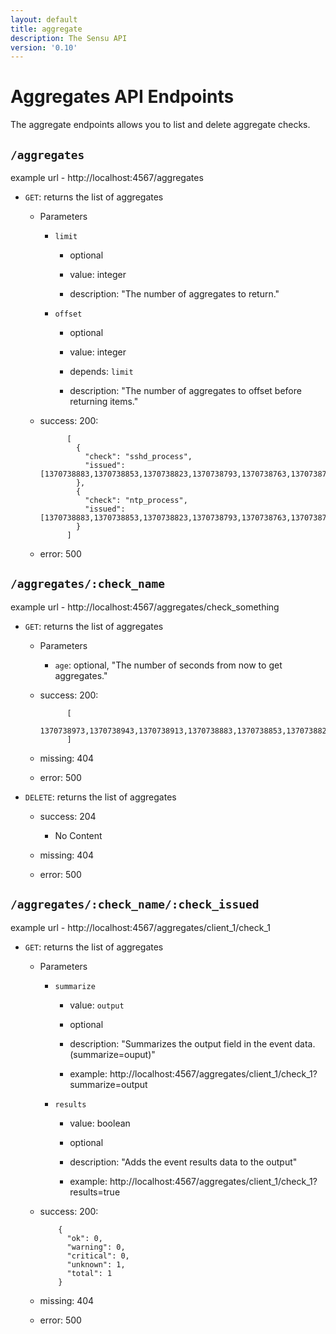 ```yaml
---
layout: default
title: aggregate
description: The Sensu API
version: '0.10'
---
```


<div class="page-header">
  <h1>Aggregates API Endpoints<small></small></h1>
</div>

The aggregate endpoints allows you to list and delete aggregate checks.

## `/aggregates`

  example url - http://localhost:4567/aggregates

* `GET`: returns the list of aggregates

  - Parameters
    
    - `limit`

      - optional

      - value: integer

      - description: "The number of aggregates to return."

    - `offset` 

      - optional

      - value: integer

      - depends: `limit`

      - description: "The number of aggregates to offset before returning items."

  - success: 200:

              [
                {
                  "check": "sshd_process",
                  "issued": [1370738883,1370738853,1370738823,1370738793,1370738763,1370738733,1370738703,1370738673]
                },
                {
                  "check": "ntp_process",
                  "issued": [1370738883,1370738853,1370738823,1370738793,1370738763,1370738733,1370738703,1370738673]
                }
              ]

  - error: 500

## `/aggregates/:check_name`

example url - http://localhost:4567/aggregates/check_something

* `GET`: returns the list of aggregates

  - Parameters
    - `age`: optional, "The number of seconds from now to get aggregates."

  - success: 200:

              [
                1370738973,1370738943,1370738913,1370738883,1370738853,1370738823,1370738793,1370738763,1370738733
              ]

  - missing: 404

  - error: 500

* `DELETE`: returns the list of aggregates

  - success: 204
    - No Content

  - missing: 404

  - error: 500

## `/aggregates/:check_name/:check_issued`

example url - http://localhost:4567/aggregates/client_1/check_1

* `GET`: returns the list of aggregates

  - Parameters
    
    - `summarize`
    
      - value: `output`
    
      - optional

      - description: "Summarizes the output field in the event data. (summarize=ouput)"

      - example:  http://localhost:4567/aggregates/client_1/check_1?summarize=output
    
    - `results`

      - value: boolean

      - optional

      - description: "Adds the event results data to the output"

      - example:  http://localhost:4567/aggregates/client_1/check_1?results=true

  - success: 200:

            {
              "ok": 0,
              "warning": 0,
              "critical": 0,
              "unknown": 1,
              "total": 1
            }

  - missing: 404

  - error: 500
